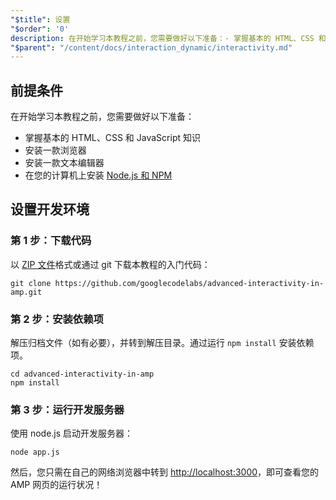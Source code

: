```yaml
---
"$title": 设置
"$order": '0'
description: 在开始学习本教程之前，您需要做好以下准备：- 掌握基本的 HTML、CSS 和 JavaScript 知识 - 安装一款浏览器 - 安装一款文本编辑器…
"$parent": "/content/docs/interaction_dynamic/interactivity.md"
---
```


## 前提条件

在开始学习本教程之前，您需要做好以下准备：

- 掌握基本的 HTML、CSS 和 JavaScript 知识
- 安装一款浏览器
- 安装一款文本编辑器
- 在您的计算机上安装 [Node.js 和 NPM](https://docs.npmjs.com/getting-started/installing-node)

## 设置开发环境

### 第 1 步：下载代码

以 [ZIP 文件](https://github.com/googlecodelabs/advanced-interactivity-in-amp/archive/master.zip)格式或通过 git 下载本教程的入门代码：

```shell
git clone https://github.com/googlecodelabs/advanced-interactivity-in-amp.git
```

### 第 2 步：安装依赖项

解压归档文件（如有必要），并转到解压目录。通过运行 `npm install` 安装依赖项。

```shell
cd advanced-interactivity-in-amp
npm install
```

### 第 3 步：运行开发服务器

使用 node.js 启动开发服务器：

```shell
node app.js
```

然后，您只需在自己的网络浏览器中转到 <a href="http://localhost:3000">http://localhost:3000</a>，即可查看您的 AMP 网页的运行状况！
